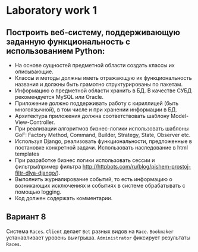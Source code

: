 # Laboratory work 1
## Построить веб-систему, поддерживающую заданную функциональность с использованием Python:
* На основе сущностей предметной области создать классы их описывающие.
* Классы и методы должны иметь отражающую их функциональность названия и должны быть грамотно структурированы по пакетам. 
* Информацию о предметной области хранить в БД. В качестве СУБД рекомендуется MySQL или Oracle.
* Приложение должно поддерживать работу с кириллицей (быть многоязычной), в том числе и при хранении информации в БД.
* Архитектура приложения должна соответствовать шаблону Model-View-Controller.
* При реализации алгоритмов бизнес-логики использовать шаблоны GoF: Factory Method, Command, Builder, Strategy, State, Observer etc.
* Используя Django, реализовать функциональности, предложенные в постановке конкретной задачи. Использовать наследование в html templates
* При разработке бизнес логики использовать сессии и фильтры(пример фильтра http://httpbots.com/ru/blog/pishem-prostoj-filtr-dlya-django/).
* Выполнить журналирование событий, то есть информацию о возникающих исключениях и событиях в системе обрабатывать с помощью logging.
* Код должен содержать комментарии.

## Вариант 8
Система `Races`. `Client` делает `Bet` разных видов на `Race`. `Bookmaker` устанавливает уровень выигрыша. `Administrator` фиксирует результаты `Races`.